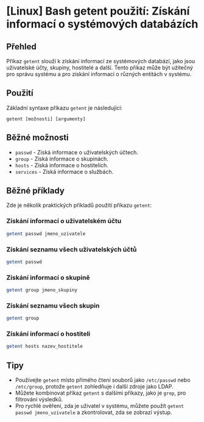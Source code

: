 # [Linux] Bash getent použití: Získání informací o systémových databázích

## Přehled
Příkaz `getent` slouží k získání informací ze systémových databází, jako jsou uživatelské účty, skupiny, hostitelé a další. Tento příkaz může být užitečný pro správu systému a pro získání informací o různých entitách v systému.

## Použití
Základní syntaxe příkazu `getent` je následující:

```
getent [možnosti] [argumenty]
```

## Běžné možnosti
- `passwd` - Získá informace o uživatelských účtech.
- `group` - Získá informace o skupinách.
- `hosts` - Získá informace o hostitelích.
- `services` - Získá informace o službách.

## Běžné příklady
Zde je několik praktických příkladů použití příkazu `getent`:

### Získání informací o uživatelském účtu
```bash
getent passwd jmeno_uzivatele
```

### Získání seznamu všech uživatelských účtů
```bash
getent passwd
```

### Získání informací o skupině
```bash
getent group jmeno_skupiny
```

### Získání seznamu všech skupin
```bash
getent group
```

### Získání informací o hostiteli
```bash
getent hosts nazev_hostitele
```

## Tipy
- Používejte `getent` místo přímého čtení souborů jako `/etc/passwd` nebo `/etc/group`, protože `getent` zohledňuje i další zdroje jako LDAP.
- Můžete kombinovat příkaz `getent` s dalšími příkazy, jako je `grep`, pro filtrování výsledků.
- Pro rychlé ověření, zda je uživatel v systému, můžete použít `getent passwd jmeno_uzivatele` a zkontrolovat, zda se zobrazí výstup.